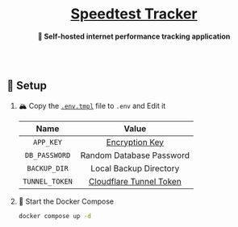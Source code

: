 <!-- name: 🐇 Speedtest Tracker -->
<h1 align="center"><a href="https://speedtest-tracker.dev">Speedtest Tracker</a></h1>

<div align="center">

**🐇 Self-hosted internet performance tracking application**

</div>

<br /><br />

## 🔧 Setup

1. 🏔️ Copy the [`.env.tmpl`](./.env.tmpl) file to `.env` and Edit it

   |      Name      |           Value           |
   | :------------: | :-----------------------: |
   |   `APP_KEY`    |     [Encryption Key]      |
   | `DB_PASSWORD`  | Random Database Password  |
   |  `BACKUP_DIR`  |  Local Backup Directory   |
   | `TUNNEL_TOKEN` | [Cloudflare Tunnel Token] |

   [Encryption Key]: https://speedtest-tracker.dev
   [Cloudflare Tunnel Token]: https://developers.cloudflare.com/cloudflare-one/connections/connect-networks/

2. 🚀 Start the Docker Compose

   ```sh
   docker compose up -d
   ```
